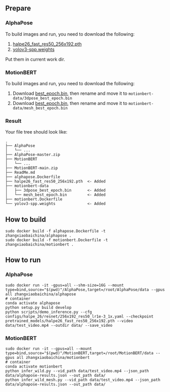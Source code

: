 ## Prepare

### AlphaPose

To build images and run, you need to download the following:
1. [halpe26_fast_res50_256x192.pth](https://drive.google.com/file/d/1S-ROA28de-1zvLv-hVfPFJ5tFBYOSITb/view)
2. [yolov3-spp.weights](https://drive.usercontent.google.com/download?id=1D47msNOOiJKvPOXlnpyzdKA3k6E97NTC&export=download&authuser=0&confirm=t&uuid=b5c52340-197e-4d47-b874-b856e2ce469c&at=APZUnTVpX9wiVk-5-mfRVhmeZwS5%3A1717743467375)

Put them in current work dir.

### MotionBERT

To build images and run, you need to download the following:
1. Download [best_epoch.bin](https://onedrive.live.com/?authkey=%21ALuKCr9wihi87bI&id=A5438CD242871DF0%21190&cid=A5438CD242871DF0), then rename and move it to `motionbert-data/3dpose_best_epoch.bin`
2. Download [best_epoch.bin](https://onedrive.live.com/?authkey=%21AKBg2yUINYw1CL0&id=A5438CD242871DF0%21185&cid=A5438CD242871DF0), then rename and move it to `motionbert-data/mesh_best_epoch.bin`

### Result

Your file tree should look like:

```shell
.
├── AlphaPose
│   └── ...
├── AlphaPose-master.zip
├── MotionBERT
│   └── ...
├── MotionBERT-main.zip
├── ReadMe.md
├── alphapose.Dockerfile
├── halpe26_fast_res50_256x192.pth  <- Added
├── motionbert-data
│   ├── 3dpose_best_epoch.bin       <- Added
│   └── mesh_best_epoch.bin         <- Added
├── motionbert.Dockerfile
└── yolov3-spp.weights              <- Added
```

## How to build

```shell
sudo docker build -f alphapose.Dockerfile -t zhangxiaobaichina/alphapose .
sudo docker build -f motionbert.Dockerfile -t zhangxiaobaichina/motionbert .
```

## How to run

### AlphaPose

```shell
sudo docker run -it -gpus=all --shm-size=16G --mount type=bind,source="$(pwd)"/AlphaPose,target=/root/AlphaPose/data --gpus all zhangxiaobaichina/alphapose
# container
conda activate alphapose
python setup.py build develop
python scripts/demo_inference.py --cfg configs/halpe_26/resnet/256x192_res50_lr1e-3_1x.yaml --checkpoint pretrained_models/halpe26_fast_res50_256x192.pth --video data/test_video.mp4 --outdir data/ --save_video
```

### MotionBERT

```shell
sudo docker run -it --gpus=all --mount type=bind,source="$(pwd)"/MotionBERT,target=/root/MotionBERT/data --gpus all zhangxiaobaichina/motionbert
# container
conda activate motionbert
python infer_wild.py --vid_path data/test_video.mp4 --json_path data/alphapose-results.json --out_path data/
python infer_wild_mesh.py --vid_path data/test_video.mp4 --json_path data/alphapose-results.json --out_path data/
```
